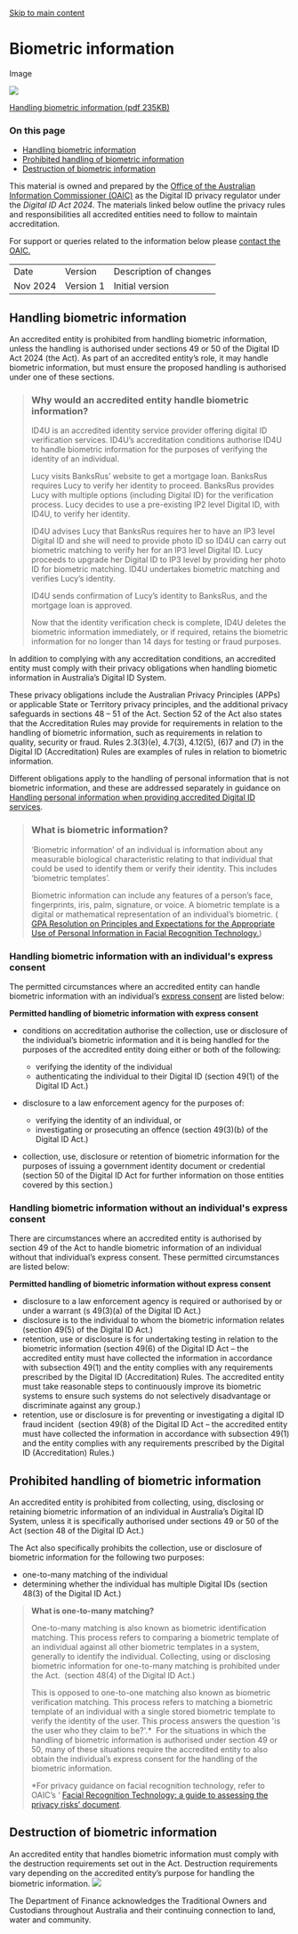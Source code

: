 [Skip to main content](https://www.digitalidsystem.gov.au/digital-id-accreditation/privacy-materials-for-accredited-entities/biometric-information#main-content)

# Biometric information

Image

![](https://www.digitalidsystem.gov.au/sites/default/files/2024-12/oaic-logo-inline-white_0.png)

[Handling biometric information (pdf 235KB)](https://www.digitalidsystem.gov.au/sites/default/files/2024-11/digital_id_guidance_2_-_biometric_information.pdf)

### On this page

- [Handling biometric information](https://www.digitalidsystem.gov.au/digital-id-accreditation/privacy-materials-for-accredited-entities/biometric-information#handling-biometric-information)
- [Prohibited handling of biometric information](https://www.digitalidsystem.gov.au/digital-id-accreditation/privacy-materials-for-accredited-entities/biometric-information#prohibited-handling-of-biometric-information)
- [Destruction of biometric information](https://www.digitalidsystem.gov.au/digital-id-accreditation/privacy-materials-for-accredited-entities/biometric-information#destruction-of-biometric-information%C2%A0)

This material is owned and prepared by the [Office of the Australian Information Commissioner (OAIC)](https://www.oaic.gov.au/digital-id) as the Digital ID privacy regulator under the _Digital ID Act 2024_. The materials linked below outline the privacy rules and responsibilities all accredited entities need to follow to maintain accreditation.

For support or queries related to the information below please [contact the OAIC.](https://www.oaic.gov.au/contact-us)

|          |           |                        |
| -------- | --------- | ---------------------- |
| Date     | Version   | Description of changes |
| Nov 2024 | Version 1 | Initial version        |

## Handling biometric information

An accredited entity is prohibited from handling biometric information, unless the handling is authorised under sections 49 or 50 of the Digital ID Act 2024 (the Act). As part of an accredited entity’s role, it may handle biometric information, but must ensure the proposed handling is authorised under one of these sections.

> ### **Why would an accredited entity handle biometric information?**
>
> ID4U is an accredited identity service provider offering digital ID verification services. ID4U’s accreditation conditions authorise ID4U to handle biometric information for the purposes of verifying the identity of an individual.
>
> Lucy visits BanksRus’ website to get a mortgage loan. BanksRus requires Lucy to verify her identity to proceed. BanksRus provides Lucy with multiple options (including Digital ID) for the verification process. Lucy decides to use a pre-existing IP2 level Digital ID, with ID4U, to verify her identity.
>
> ID4U advises Lucy that BanksRus requires her to have an IP3 level Digital ID and she will need to provide photo ID so ID4U can carry out biometric matching to verify her for an IP3 level Digital ID. Lucy proceeds to upgrade her Digital ID to IP3 level by providing her photo ID for biometric matching. ID4U undertakes biometric matching and verifies Lucy’s identity.
>
> ID4U sends confirmation of Lucy’s identity to BanksRus, and the mortgage loan is approved.
>
> Now that the identity verification check is complete, ID4U deletes the biometric information immediately, or if required, retains the biometric information for no longer than 14 days for testing or fraud purposes.

In addition to complying with any accreditation conditions, an accredited entity must comply with their privacy obligations when handling biometic information in Australia’s Digital ID System.

These privacy obligations include the Australian Privacy Principles (APPs) or applicable State or Territory privacy principles, and the additional privacy safeguards in sections 48 – 51 of the Act. Section 52 of the Act also states that the Accreditation Rules may provide for requirements in relation to the handling of biometric information, such as requirements in relation to quality, security or fraud. Rules 2.3(3)(e), 4.7(3), 4.12(5), (6)7 and (7) in the Digital ID (Accreditation) Rules are examples of rules in relation to biometric information.

Different obligations apply to the handling of personal information that is not biometric information, and these are addressed separately in guidance on [Handling personal information when providing accredited Digital ID services](https://www.digitalidsystem.gov.au/node/215).

> ### **What is biometric information?**
>
> ‘Biometric information’ of an individual is information about any measurable biological characteristic relating to that individual that could be used to identify them or verify their identity. This includes ‘biometric templates’.
>
> Biometric information can include any features of a person’s face, fingerprints, iris, palm, signature, or voice. A biometric template is a digital or mathematical representation of an individual’s biometric. ( [GPA Resolution on Principles and Expectations for the Appropriate Use of Personal Information in Facial Recognition Technology.](https://globalprivacyassembly.org/wp-content/uploads/2022/11/15.1.c.Resolution-on-Principles-and-Expectations-for-the-Appropriate-Use-of-Personal-Information-in-Facial-Recognition-Technolog.pdf))

### **Handling biometric information with an individual's express consent**

The permitted circumstances where an accredited entity can handle biometric information with an individual’s [express consent](https://www.digitalidsystem.gov.au/node/218) are listed below:

**Permitted handling of biometric information with express consent**

- conditions on accreditation authorise the collection, use or disclosure of the individual’s biometric information and it is being handled for the purposes of the accredited entity doing either or both of the following:

  - verifying the identity of the individual
  - authenticating the individual to their Digital ID (section 49(1) of the Digital ID Act.)

- disclosure to a law enforcement agency for the purposes of:

  - verifying the identity of an individual, or
  - investigating or prosecuting an offence (section 49(3)(b) of the Digital ID Act.)

- collection, use, disclosure or retention of biometric information for the purposes of issuing a government identity document or credential (section 50 of the Digital ID Act for further information on those entities covered by this section.)

### Handling biometric information without an individual's express consent

There are circumstances where an accredited entity is authorised by section 49 of the Act to handle biometric information of an individual without that individual’s express consent. These permitted circumstances are listed below:

**Permitted handling of biometric information without express consent**

- disclosure to a law enforcement agency is required or authorised by or under a warrant (s 49(3)(a) of the Digital ID Act.)
- disclosure is to the individual to whom the biometric information relates (section 49(5) of the Digital ID Act.)
- retention, use or disclosure is for undertaking testing in relation to the biometric information (section 49(6) of the Digital ID Act – the accredited entity must have collected the information in accordance with subsection 49(1) and the entity complies with any requirements prescribed by the Digital ID (Accreditation) Rules. The accredited entity must take reasonable steps to continuously improve its biometric systems to ensure such systems do not selectively disadvantage or discriminate against any group.)
- retention, use or disclosure is for preventing or investigating a digital ID fraud incident  (section 49(8) of the Digital ID Act – the accredited entity must have collected the information in accordance with subsection 49(1) and the entity complies with any requirements prescribed by the Digital ID (Accreditation) Rules.)

## Prohibited handling of biometric information

An accredited entity is prohibited from collecting, using, disclosing or retaining biometric information of an individual in Australia’s Digital ID System, unless it is specifically authorised under sections 49 or 50 of the Act (section 48 of the Digital ID Act.)

The Act also specifically prohibits the collection, use or disclosure of biometric information for the following two purposes:

- one-to-many matching of the individual
- determining whether the individual has multiple Digital IDs (section 48(3) of the Digital ID Act.)

> **What is one-to-many matching?**
>
> One-to-many matching is also known as biometric identification matching. This process refers to comparing a biometric template of an individual against all other biometric templates in a system, generally to identify the individual. Collecting, using or disclosing biometric information for one-to-many matching is prohibited under the Act.  (section 48(4) of the Digital ID Act.)
>
> This is opposed to one-to-one matching also known as biometric verification matching. This process refers to matching a biometric template of an individual with a single stored biometric template to verify the identity of the user. This process answers the question 'is the user who they claim to be?'.\*  For the situations in which the handling of biometric information is authorised under section 49 or 50, many of these situations require the accredited entity to also obtain the individual’s express consent for the handling of the biometric information.
>
> \*For privacy guidance on facial recognition technology, refer to OAIC’s ‘ [Facial Recognition Technology: a guide to assessing the privacy risks’ document](https://www.oaic.gov.au/privacy/privacy-guidance-for-organisations-and-government-agencies/organisations/facial-recognition-technology-a-guide-to-assessing-the-privacy-risks).

## Destruction of biometric information

An accredited entity that handles biometric information must comply with the destruction requirements set out in the Act. Destruction requirements vary depending on the accredited entity’s purpose for handling the biometric information. ![](https://www.digitalidsystem.gov.au/digital-id-accreditation/privacy-materials-for-accredited-entities/media/1002)

The Department of Finance acknowledges the Traditional Owners and Custodians throughout Australia and their continuing connection to land, water and community.
